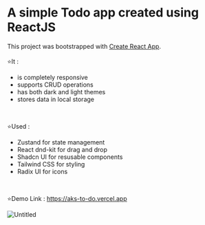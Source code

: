 # A simple Todo app created using ReactJS

This project was bootstrapped with [Create React App](https://github.com/facebook/create-react-app).
</br></br>
⭐It :
<ul>
  <li>is completely responsive</li>
  <li>supports CRUD operations</li>
  <li>has both dark and light themes</li>
  <li>stores data in local storage</li>
</ul>
</br>

⭐Used :
<ul>
  <li>Zustand for state management</li>
  <li>React dnd-kit for drag and drop</li>
  <li>Shadcn UI for resusable components</li>
  <li>Tailwind CSS for styling</li> 
  <li>Radix UI for icons</li>
</ul>
</br>

⭐Demo Link : https://aks-to-do.vercel.app
</br>

![Untitled](https://github.com/Akshaypmna18/to-do/assets/67232475/5ae73168-274d-4412-8b5f-8b9d06362b6a)


